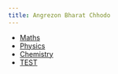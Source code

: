 ```yaml
---
title: Angrezon Bharat Chhodo
---
```



- [Maths](quartz/Maths/CONTENT.md)
- [Physics](quartz/Physics/CONTENT.md)
- [Chemistry](quartz/Chemistry/CONTENT.md)
- [TEST](/quartz/physics/Electrostatics/Charge.md)
